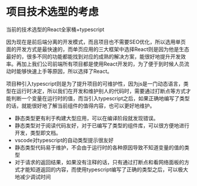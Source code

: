 # 项目技术选型的考虑

当前的技术选型的React全家桶+typescript

因为现在是前后端分离的开发模式，而且项目也不需要SEO优化，所以选用单页面的开发方式是最快速的，而单页应用的三大框架中选择React则是因为他是生态最好的，很多不同的功能都能找到对应的成熟的解决方案，能很好地提升开发效率。再加上我们公司前端所有项目都是使用React开发的，为了便于到时候人员流动时能够快速上手等原因，所以选择了React。

项目种引入typescript则是为了提升项目的可维护性，因为js是一门动态语言，类型在运行时决定，所以我们在开发和维护别人的代码时，需要通过打断点等方式才能判断一个变量在运行时的值，而当引入typescript之后，如果正确地编写了类型的话，就能很好地了解当前组件的值得内容，也可以更好地维护。



- 静态类型更有利于构建大型应用，可以在编译阶段就发现错误。
- 静态类型对于阅读代码友好，对于已编写了类型的组件库，可以很方便地进行开发，类型即文档。
- vscode对typescript的自动类型提示很友好
- 静态类型代码易于维护，不会由于运行时的各种原因导致不知道变量的值的类型
- 对于请求的返回结果，如果没有注释的话，只有通过打断点和看网络面板的方式才能知道返回的内容，而使用typescript编写了正确的类型之后，可以极大地减少调试时间

